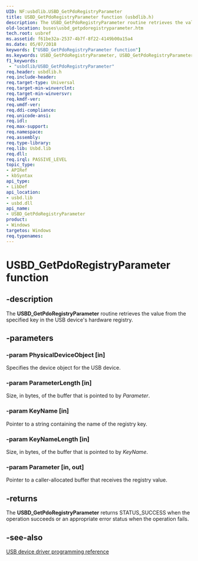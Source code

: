 ```yaml
---
UID: NF:usbdlib.USBD_GetPdoRegistryParameter
title: USBD_GetPdoRegistryParameter function (usbdlib.h)
description: The USBD_GetPdoRegistryParameter routine retrieves the value from the specified key in the USB device's hardware registry.
old-location: buses\usbd_getpdoregistryparameter.htm
tech.root: usbref
ms.assetid: f61be32a-2537-4b7f-8f22-4149b00a15a4
ms.date: 05/07/2018
keywords: ["USBD_GetPdoRegistryParameter function"]
ms.keywords: USBD_GetPdoRegistryParameter, USBD_GetPdoRegistryParameter routine [Buses], buses.usbd_getpdoregistryparameter, usbdlib/USBD_GetPdoRegistryParameter, usbfunc_b85b350e-68ad-4256-b4df-f61ea0367b62.xml
f1_keywords:
 - "usbdlib/USBD_GetPdoRegistryParameter"
req.header: usbdlib.h
req.include-header: 
req.target-type: Universal
req.target-min-winverclnt: 
req.target-min-winversvr: 
req.kmdf-ver: 
req.umdf-ver: 
req.ddi-compliance: 
req.unicode-ansi: 
req.idl: 
req.max-support: 
req.namespace: 
req.assembly: 
req.type-library: 
req.lib: Usbd.lib
req.dll: 
req.irql: PASSIVE_LEVEL
topic_type:
- APIRef
- kbSyntax
api_type:
- LibDef
api_location:
- usbd.lib
- usbd.dll
api_name:
- USBD_GetPdoRegistryParameter
product:
- Windows
targetos: Windows
req.typenames: 
---
```


# USBD_GetPdoRegistryParameter function


## -description


The <b>USBD_GetPdoRegistryParameter</b> routine retrieves the value from the  specified key in the USB device's hardware registry.


## -parameters




### -param PhysicalDeviceObject [in]

Specifies the device object for the USB device.


### -param ParameterLength [in]

Size, in bytes, of the buffer that is pointed to by <i>Parameter</i>.


### -param KeyName [in]

Pointer to a string containing the name of the registry key.


### -param KeyNameLength [in]

Size, in bytes, of the buffer that is pointed to by <i>KeyName</i>.


### -param Parameter [in, out]

Pointer to a caller-allocated buffer that receives the registry value.


## -returns



The <b>USBD_GetPdoRegistryParameter</b> returns STATUS_SUCCESS when the operation succeeds or an appropriate error status when the operation fails. 




## -see-also




<a href="https://docs.microsoft.com/windows-hardware/drivers/ddi/_usbref/">USB device driver programming reference</a>
 

 

